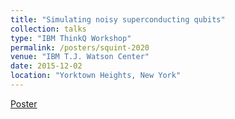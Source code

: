 ```yaml
---
title: "Simulating noisy superconducting qubits"
collection: talks
type: "IBM ThinkQ Workshop"
permalink: /posters/squint-2020
venue: "IBM T.J. Watson Center"
date: 2015-12-02
location: "Yorktown Heights, New York"
---
```


[Poster](https://nmaterise.github.io/files/thinkq_151202.pdf)
